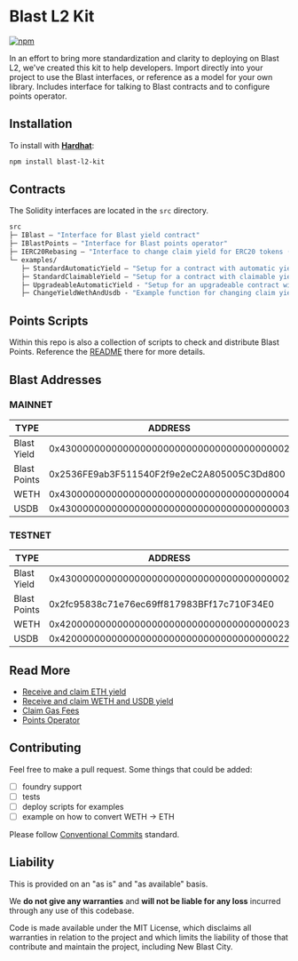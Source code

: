 # Blast L2 Kit 

[![npm](https://img.shields.io/npm/v/blast-l2-kit)](https://www.npmjs.com/package/blast-l2-kit)

In an effort to bring more standardization and clarity to deploying on Blast L2, we've created this kit to help developers. Import directly into your project to use the Blast interfaces, or reference as a model for your own library. Includes interface for talking to Blast contracts and to configure points operator.

## Installation

To install with [**Hardhat**](https://github.com/nomiclabs/hardhat):

```sh
npm install blast-l2-kit
```

## Contracts

The Solidity interfaces are located in the `src` directory.

```ml
src
├─ IBlast — "Interface for Blast yield contract"
├─ IBlastPoints — "Interface for Blast points operator"
├─ IERC20Rebasing — "Interface to change claim yield for ERC20 tokens (WETH & USDB)"
└─ examples/
   ├─ StandardAutomaticYield — "Setup for a contract with automatic yield"
   ├─ StandardClaimableYield — "Setup for a contract with claimable yield"
   ├─ UpgradeableAutomaticYield - "Setup for an upgradeable contract with automatic yield"
   ├─ ChangeYieldWethAndUsdb - "Example function for changing claim yield on WETH and USDB"
```

## Points Scripts

Within this repo is also a collection of scripts to check and distribute Blast Points. Reference the [README](src/points-scripts/README.md) there for more details.

## Blast Addresses

### MAINNET
| TYPE | ADDRESS |
| -------- | -------- |
| Blast Yield | 0x4300000000000000000000000000000000000002 |
| Blast Points | 0x2536FE9ab3F511540F2f9e2eC2A805005C3Dd800 |
| WETH | 0x4300000000000000000000000000000000000004 | 
| USDB | 	0x4300000000000000000000000000000000000003 | 

### TESTNET
| TYPE | ADDRESS |
| -------- | -------- |
| Blast Yield | 0x4300000000000000000000000000000000000002 |
| Blast Points | 0x2fc95838c71e76ec69ff817983BFf17c710F34E0 |
| WETH | 0x4200000000000000000000000000000000000023 |
| USDB | 0x4200000000000000000000000000000000000022 |

## Read More
- [Receive and claim ETH yield](https://docs.blast.io/building/guides/eth-yield)
- [Receive and claim WETH and USDB yield](https://docs.blast.io/building/guides/weth-yield)
- [Claim Gas Fees](https://docs.blast.io/building/guides/gas-fees)
- [Points Operator](https://docs.blast.io/airdrop/mainnet-points-api/overview)

## Contributing

Feel free to make a pull request. Some things that could be added:
- [ ] foundry support
- [ ] tests
- [ ] deploy scripts for examples
- [ ] example on how to convert WETH -> ETH

Please follow [Conventional Commits](https://www.conventionalcommits.org/en/v1.0.0/) standard.

## Liability

This is provided on an "as is" and "as available" basis.

We **do not give any warranties** and **will not be liable for any loss** incurred through any use of this codebase.

Code is made available under the MIT License, which disclaims all warranties in relation to the project and which limits the liability of those that contribute and maintain the project, including New Blast City. 
